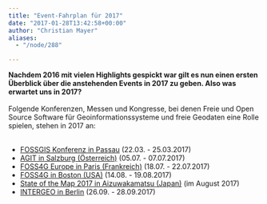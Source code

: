 ```yaml
---
title: "Event-Fahrplan für 2017"
date: "2017-01-28T13:42:58+00:00"
author: "Christian Mayer"
aliases:
  - "/node/288"

---
```


<b>
    Nachdem 2016 mit vielen Highlights gespickt war gilt es nun einen ersten &Uuml;berblick
    über die anstehenden Events in 2017 zu geben. Also was erwartet uns in 2017?
</b>
<br/><br/>
Folgende Konferenzen, Messen und Kongresse, bei denen Freie und Open Source Software für Geoinformationssysteme
und freie Geodaten eine Rolle spielen, stehen in 2017 an:
<br/><br/>
<ul>
    <li><a href="https://fossgis-konferenz.de/2017/" target="_blank">FOSSGIS Konferenz in Passau</a> (22.03. - 25.03.2017)</li>
    <li><a href="http://www.agit.at/" target="_blank">AGIT in Salzburg (&Ouml;sterreich)</a> (05.07. - 07.07.2017)</li>
    <li><a href="http://europe.foss4g.org/2017/" target="_blank">FOSS4G Europe in Paris (Frankreich)</a> (18.07. - 22.07.2017)</li>
    <li><a href="http://2017.foss4g.org/" target="_blank">FOSS4G in Boston (USA)</a> (14.08. - 19.08.2017)</li>
    <li><a href="http://2017.stateofthemap.org/" target="_blank">State of the Map 2017 in Aizuwakamatsu (Japan)</a> (im August 2017)</li>
    <li><a href="https://www.intergeo.de/" target="_blank">INTERGEO in Berlin</a> (26.09. - 28.09.2017)</li>
</ul>
<br/>
